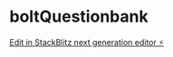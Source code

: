 # boltQuestionbank

[Edit in StackBlitz next generation editor ⚡️](https://stackblitz.com/~/github.com/planetsurfer/boltQuestionbank)